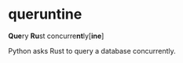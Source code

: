 # queruntine

**Que**ry **Ru**st concurre**nt**ly\[**ine**\]

Python asks Rust to query a database concurrently.
